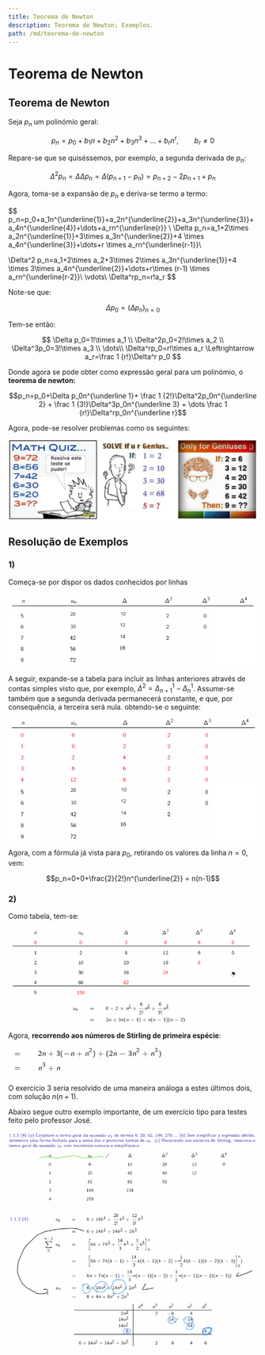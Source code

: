 ```yaml
---
title: Teorema de Newton
description: Teorema de Newton; Exemplos.
path: /md/teorema-de-newton
---
```


# Teorema de Newton

## Teorema de Newton

Seja $p_n$ um polinómio geral:

$$p_n=p_0+b_1n+b_2n^2+b_3n^3+\dots+b_rn^r,\qquad b_r\neq 0$$

Repare-se que se quiséssemos, por exemplo, a segunda derivada de $p_n$:

$$\Delta^2p_n=\Delta\Delta p_n=\Delta(p_{n+1}-p_n)=p_{n+2}-2p_{n+1}+p_n$$

Agora, toma-se a expansão de $p_n$ e deriva-se termo a termo:

$$
p_n=p_0+a_1n^{\underline{1}}+a_2n^{\underline{2}}+a_3n^{\underline{3}}+a_4n^{\underline{4}}+\dots+a_rn^{\underline{r}} \\
\Delta p_n=a_1+2\times a_2n^{\underline{1}}+3\times a_3n^{\underline{2}}+4 \times a_4n^{\underline{3}}+\dots+r \times a_rn^{\underline{r-1}}\\

\Delta^2 p_n=a_1+2\times a_2+3\times 2\times a_3n^{\underline{1}}+4 \times 3\times a_4n^{\underline{2}}+\dots+r\times (r-1) \times a_rn^{\underline{r-2}}\\
\vdots\\
\Delta^rp_n=r!a_r
$$

Note-se que:

$$\Delta p_0=(\Delta p_n)_{n=0}$$

Tem-se então:

$$
\Delta p_0=1!\times a_1 \\
\Delta^2p_0=2!\times a_2 \\
\Delta^3p_0=3!\times a_3 \\
\dots\\
\Delta^rp_0=r!\times a_r \Leftrightarrow a_r=\frac 1 {r!}\Delta^r p_0
$$

Donde agora se pode obter como expressão geral para um polinómio, o **teorema de newton:**

$$p_n=p_0+\Delta p_0n^{\underline 1}+ \frac 1 {2!}\Delta^2p_0n^{\underline 2} + \frac 1 {3!}\Delta^3p_0n^{\underline 3} + \dots \frac 1 {r!}\Delta^rp_0n^{\underline r}$$

Agora, pode-se resolver problemas como os seguintes:

![Exemplos](./imgs/0008-problemas.png)

## Resolução de Exemplos

### 1)

Começa-se por dispor os dados conhecidos por linhas

![Tabela parte 1](./imgs/0008-tabela1.png)

A seguir, expande-se a tabela para incluir as linhas anteriores através de contas simples visto que, por exemplo, $\Delta^2=\Delta^1_{n+1}-\Delta^1_{n}$. Assume-se também que a segunda derivada permanecerá constante, e que, por consequência, a terceira será nula. obtendo-se o seguinte:

![Tabela parte 2](./imgs/0008-tabela2.png)

Agora, com a fórmula já vista para $p_0$, retirando os valores da linha $n=0$, vem:

$$p_n=0+0+\frac{2}{2!}n^{\underline{2}} = n(n-1)$$

### 2)

Como tabela, tem-se:

![Exemplo 2](./imgs/0008-ex2.png)

Agora, **recorrendo aos números de Stirling de primeira espécie**:

![Stirling](./imgs/0008-ex2final.png)

O exercício 3 seria resolvido de uma maneira análoga a estes últimos dois, com solução $n(n+1)$.

Abaixo segue outro exemplo importante, de um exercício tipo para testes feito pelo professor José.

![Exercicio final](./imgs/0008-final1.png)

![Exercicio final 2](./imgs/0008-final2.png)
